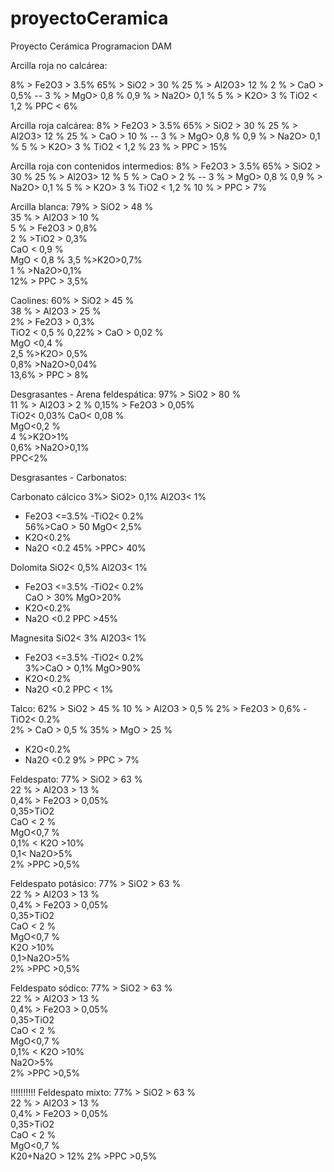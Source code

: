 # proyectoCeramica
Proyecto Cerámica Programacion DAM

Arcilla roja no calcárea:

8% > Fe2O3 > 3.5% 
65% > SiO2 > 30 % 
25 % > Al2O3> 12 % 
2 % > CaO > 0,5% -- 
3 % > MgO> 0,8 % 
0,9 % > Na2O> 0,1 % 
5 % > K2O> 3 % 
TiO2 < 1,2 % 
PPC < 6%

Arcilla roja calcárea:
8% > Fe2O3 > 3.5% 
65% > SiO2 > 30 % 
25 % > Al2O3> 12 % 
25 % > CaO > 10 % -- 
3 % > MgO> 0,8 % 
0,9 % > Na2O> 0,1 % 
5 % > K2O> 3 % 
TiO2 < 1,2 % 
23 % > PPC > 15%

Arcilla roja con contenidos intermedios:
8% > Fe2O3 > 3.5% 
65% > SiO2 > 30 % 
25 % > Al2O3> 12 % 
5 % > CaO > 2 % -- 
3 % > MgO> 0,8 % 
0,9 % > Na2O> 0,1 % 
5 % > K2O> 3 % 
TiO2 < 1,2 % 
10 % > PPC > 7%

Arcilla blanca:
79% > SiO2 > 48 %  
35 % > Al2O3 > 10 %  
5 % > Fe2O3 > 0,8%  
2 % >TiO2 > 0,3%  
CaO < 0,9 %  
MgO < 0,8 %
3,5 %>K2O>0,7%  
1 % >Na2O>0,1%  
12% > PPC > 3,5% 

Caolines:
60% > SiO2 > 45 %  
38 % > Al2O3 > 25 %  
2% > Fe2O3 > 0,3%  
TiO2 < 0,5 % 
0,22% > CaO > 0,02 %  
MgO <0,4 %  
2,5 %>K2O> 0,5%  
0,8% >Na2O>0,04%  
13,6% > PPC > 8% 

Desgrasantes - Arena feldespática: 
97% > SiO2 > 80 %  
11 % > Al2O3 > 2 % 
0,15% > Fe2O3 > 0,05%  
TiO2< 0,03% 
CaO< 0,08 %  
MgO<0,2 %  
4 %>K2O>1%  
0,6% >Na2O>0,1%  
PPC<2% 

Desgrasantes - Carbonatos: 

Carbonato cálcico 
3%> SiO2> 0,1% 
Al2O3< 1% 
- Fe2O3 <=3.5% 
-TiO2< 0.2%  
56%>CaO > 50 
MgO< 2,5% 
- K2O<0.2% 
- Na2O <0.2 
45% >PPC> 40% 
 
Dolomita 
SiO2< 0,5% 
Al2O3< 1% 
- Fe2O3 <=3.5% 
-TiO2< 0.2%  
CaO > 30% 
MgO>20% 
- K2O<0.2% 
- Na2O <0.2 
PPC >45% 

Magnesita 
SiO2< 3% 
Al2O3< 1% 
- Fe2O3 <=3.5% 
-TiO2< 0.2%  
3%>CaO > 0,1% 
MgO>90% 
- K2O<0.2% 
- Na2O <0.2 
PPC < 1% 

Talco: 
62% > SiO2 > 45 % 
10 % > Al2O3 > 0,5 % 
2% > Fe2O3 > 0,6% 
-TiO2< 0.2%  
2% > CaO > 0,5 % 
35% > MgO > 25 % 
- K2O<0.2% 
- Na2O <0.2 
9% > PPC > 7% 

Feldespato: 
77% > SiO2 > 63 %  
22 % > Al2O3 > 13 %  
0,4% > Fe2O3 > 0,05%  
0,35>TiO2  
CaO < 2 %  
MgO<0,7 %  
0,1% < K2O >10%  
0,1< Na2O>5%  
2% >PPC >0,5% 
 
Feldespato potásico: 
77% > SiO2 > 63 %  
22 % > Al2O3 > 13 %  
0,4% > Fe2O3 > 0,05%  
0,35>TiO2  
CaO < 2 %  
MgO<0,7 %  
K2O >10%  
0,1>Na2O>5%  
2% >PPC >0,5% 
 
Feldespato sódico: 
77% > SiO2 > 63 %  
22 % > Al2O3 > 13 %  
0,4% > Fe2O3 > 0,05%  
0,35>TiO2  
CaO < 2 %  
MgO<0,7 %  
0,1% < K2O >10%  
Na2O>5%  
2% >PPC >0,5% 

!!!!!!!!!! Feldespato mixto: 
77% > SiO2 > 63 %  
22 % > Al2O3 > 13 %  
0,4% > Fe2O3 > 0,05%  
0,35>TiO2  
CaO < 2 %  
MgO<0,7 %  
K20+Na2O > 12% 
2% >PPC >0,5% 
